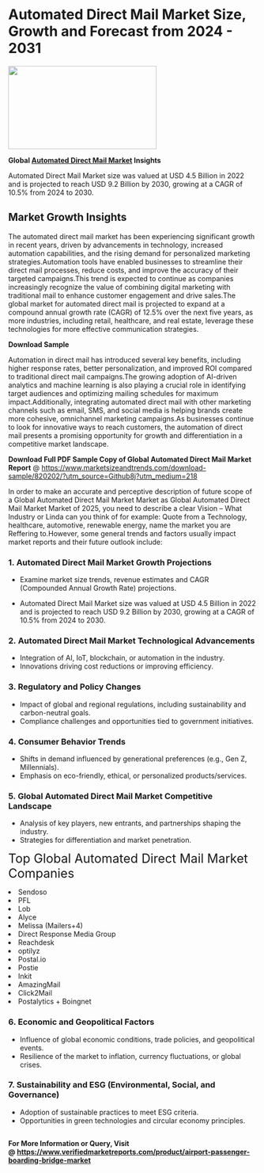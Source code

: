 <H1>Automated Direct Mail Market Size, Growth and Forecast from 2024 - 2031</H1><img class="aligncenter size-medium wp-image-584254" src="https://thirdeyenews.in/wp-content/uploads/2024/09/Global-Market-Research-300x168.jpeg" alt="" width="300" height="168" /><p><strong>Global&nbsp;<a href="https://www.marketsizeandtrends.com/download-sample/820202/?utm_source=Github8j?utm_medium=218">Automated Direct Mail Market</a> Insights</strong></p><p>Automated Direct Mail Market size was valued at USD 4.5 Billion in 2022 and is projected to reach USD 9.2 Billion by 2030, growing at a CAGR of 10.5% from 2024 to 2030.</p><p><h2>Market Growth Insights</h2> <p>The automated direct mail market has been experiencing significant growth in recent years, driven by advancements in technology, increased automation capabilities, and the rising demand for personalized marketing strategies.Automation tools have enabled businesses to streamline their direct mail processes, reduce costs, and improve the accuracy of their targeted campaigns.This trend is expected to continue as companies increasingly recognize the value of combining digital marketing with traditional mail to enhance customer engagement and drive sales.The global market for automated direct mail is projected to expand at a compound annual growth rate (CAGR) of 12.5% over the next five years, as more industries, including retail, healthcare, and real estate, leverage these technologies for more effective communication strategies.</p> <p><strong>Download Sample</strong></p> <p>Automation in direct mail has introduced several key benefits, including higher response rates, better personalization, and improved ROI compared to traditional direct mail campaigns.The growing adoption of AI-driven analytics and machine learning is also playing a crucial role in identifying target audiences and optimizing mailing schedules for maximum impact.Additionally, integrating automated direct mail with other marketing channels such as email, SMS, and social media is helping brands create more cohesive, omnichannel marketing campaigns.As businesses continue to look for innovative ways to reach customers, the automation of direct mail presents a promising opportunity for growth and differentiation in a competitive market landscape.</p> <p><span class=""><strong>Download Full PDF Sample Copy of Global Automated Direct Mail Market Report</strong> @ <a href="https://www.marketsizeandtrends.com/download-sample/820202/?utm_source=Github8j?utm_medium=218" target="_blank">https://www.marketsizeandtrends.com/download-sample/820202/?utm_source=Github8j?utm_medium=218</a></span></p><p>In order to make an accurate and perceptive description of future scope of a Global&nbsp;Automated Direct Mail Market Market as Global&nbsp;Automated Direct Mail Market Market of 2025, you need to describe a clear Vision &ndash; What Industry or Linda can you think of for example: Quote from a Technology, healthcare, automotive, renewable energy, name the market you are Reffering to.However, some general trends and factors usually impact market reports and their future outlook include:</p><h3>1.&nbsp;<strong>Automated Direct Mail Market Growth Projections</strong></h3><ul><li>Examine market size trends, revenue estimates and CAGR (Compounded Annual Growth Rate) projections.</li><li><p>Automated Direct Mail Market size was valued at USD 4.5 Billion in 2022 and is projected to reach USD 9.2 Billion by 2030, growing at a CAGR of 10.5% from 2024 to 2030.</p></li></ul><h3>2.&nbsp;<strong>Automated Direct Mail Market Technological Advancements</strong></h3><ul><li>Integration of AI, IoT, blockchain, or automation in the industry.</li><li>Innovations driving cost reductions or improving efficiency.</li></ul><h3>3.&nbsp;<strong>Regulatory and Policy Changes</strong></h3><ul><li>Impact of global and regional regulations, including sustainability and carbon-neutral goals.</li><li>Compliance challenges and opportunities tied to government initiatives.</li></ul><h3>4.&nbsp;<strong>Consumer Behavior Trends</strong></h3><ul><li>Shifts in demand influenced by generational preferences (e.g., Gen Z, Millennials).</li><li>Emphasis on eco-friendly, ethical, or personalized products/services.</li></ul><h3>5.&nbsp;<strong>Global Automated Direct Mail Market Competitive Landscape</strong></h3><ul><li>Analysis of key players, new entrants, and partnerships shaping the industry.</li><li>Strategies for differentiation and market penetration.</li></ul><p data-pm-slice="1 1 []"><span style="color: inherit; font-family: inherit; font-size: 25px;">Top Global Automated Direct Mail Market Companies</span></p><div class="" data-test-id=""><p><li>Sendoso</li><li> PFL</li><li> Lob</li><li> Alyce</li><li> Melissa (Mailers+4)</li><li> Direct Response Media Group</li><li> Reachdesk</li><li> optilyz</li><li> Postal.io</li><li> Postie</li><li> Inkit</li><li> AmazingMail</li><li> Click2Mail</li><li> Postalytics + Boingnet</li></p></div><h3>6.&nbsp;<strong>Economic and Geopolitical Factors</strong></h3><ul><li>Influence of global economic conditions, trade policies, and geopolitical events.</li><li>Resilience of the market to inflation, currency fluctuations, or global crises.</li></ul><h3>7.&nbsp;<strong>Sustainability and ESG (Environmental, Social, and Governance)</strong></h3><ul><li>Adoption of sustainable practices to meet ESG criteria.</li><li>Opportunities in green technologies and circular economy principles.</li></ul><h2><strong style="font-size: 14px;">For More Information or Query, Visit @&nbsp;</strong><a style="background-color: #ffffff; font-size: 14px;" href="https://www.marketsizeandtrends.com/report/automated-direct-mail-market/" target="_blank">https://www.verifiedmarketreports.com/product/airport-passenger-boarding-bridge-market</a></h2>